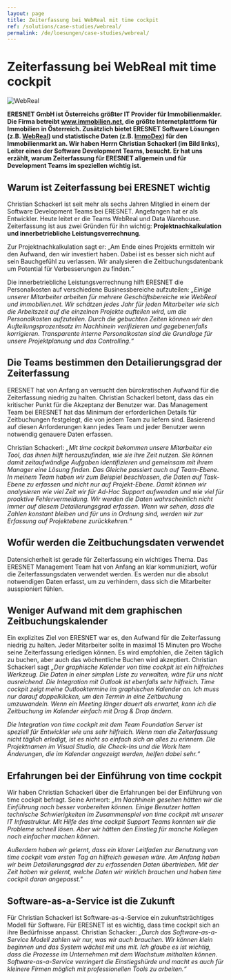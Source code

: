 ```yaml
---
layout: page
title: Zeiterfassung bei WebReal mit time cockpit
ref: /solutions/case-studies/webreal/
permalink: /de/loesungen/case-studies/webreal/
---
```


<h1>Zeiterfassung bei WebReal mit time cockpit</h1><p>
  <img src="{{site.baseurl}}/content/images/customer_logos/webreal_some_team_members.png.png" alt="WebReal" title="WebReal" />
</p><p>
  <strong>ERESNET GmbH ist Österreichs größter IT Provider für Immobilienmakler. Die Firma betreibt <a href="http://www.immobilien.net/" target="_blank">www.immobilien.net</a>, die größte Internetplattform für Immobilien in Österreich. Zusätzlich bietet ERESNET Software Lösungen (z.B. <a href="http://www.webreal.at/" target="_blank">WebReal</a>) und statistische Daten (z.B. <a href="http://www.immobilien.net/immodex" target="_blank">ImmoDex</a>) für den Immobilienmarkt an. Wir haben Herrn Christian Schackerl (im Bild links), Leiter eines der Software Development Teams, besucht. Er hat uns erzählt, warum Zeiterfassung für ERESNET allgemein und für Development Teams im speziellen wichtig ist.</strong>
</p><h2>Warum ist Zeiterfassung bei ERESNET wichtig</h2><p>Christian Schackerl ist seit mehr als sechs Jahren Mitglied in einem der Software Development Teams bei ERESNET. Angefangen hat er als Entwickler. Heute leitet er die Teams WebReal und Data Warehouse. Zeiterfassung ist aus zwei Gründen für ihn wichtig: <strong>Projektnachkalkulation und innerbetriebliche Leistungsverrechnung</strong>.</p><p>Zur Projektnachkalkulation sagt er: „Am Ende eines Projekts ermitteln wir den Aufwand, den wir investiert haben. Dabei ist es besser sich nicht auf sein Bauchgefühl zu verlassen. Wir analysieren die Zeitbuchungsdatenbank um Potential für Verbesserungen zu finden.“</p><p>Die innerbetriebliche Leistungsverrechnung hilft ERESNET die Personalkosten auf verschiedene Businessbereiche aufzuteilen: <em>„Einige unserer Mitarbeiter arbeiten für mehrere Geschäftsbereiche wie WebReal und immobilien.net. Wir schätzen jedes Jahr für jeden Mitarbeiter wie sich die Arbeitszeit auf die einzelnen Projekte aufteilen wird, um die Personalkosten aufzuteilen. Durch die gebuchten Zeiten können wir den Aufteilungsprozentsatz im Nachhinein verifizieren und gegebenenfalls korrigieren. Transparente interne Personalkosten sind die Grundlage für unsere Projektplanung und das Controlling.“</em></p><h2>Die Teams bestimmen den Detailierungsgrad der Zeiterfassung</h2><p>ERESNET hat von Anfang an versucht den bürokratischen Aufwand für die Zeiterfassung niedrig zu halten. Christian Schackerl betont, dass das ein kritischer Punkt für die Akzeptanz der Benutzer war. Das Management Team bei ERESNET hat das Minimum der erforderlichen Details für Zeitbuchungen festgelegt, die von jedem Team zu liefern sind. Basierend auf diesen Anforderungen kann jedes Team und jeder Benutzer wenn notwendig genauere Daten erfassen.</p><p>Christian Schackerl: <em>„Mit time cockpit bekommen unsere Mitarbeiter ein Tool, das ihnen hilft herauszufinden, wie sie ihre Zeit nutzen. Sie können damit zeitaufwändige Aufgaben identifizieren und gemeinsam mit ihrem Manager eine Lösung finden. Das Gleiche passiert auch auf Team-Ebene. In meinem Team haben wir zum Beispiel beschlossen, die Daten auf Task-Ebene zu erfassen und nicht nur auf Projekt-Ebene. Damit können wir analysieren wie viel Zeit wir für Ad-Hoc Support aufwenden und wie viel für proaktive Fehlervermeidung. Wir werden die Daten wahrscheinlich nicht immer auf diesem Detailierungsgrad erfassen. Wenn wir sehen, dass die Zahlen konstant bleiben und für uns in Ordnung sind, werden wir zur Erfassung auf Projektebene zurückkehren.“</em></p><h2>Wofür werden die Zeitbuchungsdaten verwendet</h2><p>Datensicherheit ist gerade für Zeiterfassung ein wichtiges Thema. Das ERESNET Management Team hat von Anfang an klar kommuniziert, wofür die Zeiterfassungsdaten verwendet werden. Es werden nur die absolut notwendigen Daten erfasst, um zu verhindern, dass sich die Mitarbeiter ausspioniert fühlen.</p><h2>Weniger Aufwand mit dem graphischen Zeitbuchungskalender</h2><p>Ein explizites Ziel von ERESNET war es, den Aufwand für die Zeiterfassung niedrig zu halten. Jeder Mitarbeiter sollte in maximal 15 Minuten pro Woche seine Zeiterfassung erledigen können. Es wird empfohlen, die Zeiten täglich zu buchen, aber auch das wöchentliche Buchen wird akzeptiert. Christian Schackerl sagt <em>„Der graphische Kalender von time cockpit ist ein hilfreiches Werkzeug. Die Daten in einer simplen Liste zu verwalten, wäre für uns nicht ausreichend. Die Integration mit Outlook ist ebenfalls sehr hilfreich. Time cockpit zeigt meine Outlooktermine im graphischen Kalender an. Ich muss nur darauf doppelklicken, um den Termin in eine Zeitbuchung umzuwandeln. Wenn ein Meeting länger dauert als erwartet, kann ich die Zeitbuchung im Kalender einfach mit Drag &amp; Drop ändern.</em></p><p>
  <em>Die Integration von time cockpit mit dem Team Foundation Server ist speziell für Entwickler wie uns sehr hilfreich. Wenn man die Zeiterfassung nicht täglich erledigt, ist es nicht so einfach sich an alles zu erinnern. Die Projektnamen im Visual Studio, die Check-Ins und die Work Item Änderungen, die im Kalender angezeigt werden, helfen dabei sehr.“</em>
</p><h2>Erfahrungen bei der Einführung von time cockpit</h2><p>Wir haben Christian Schackerl über die Erfahrungen bei der Einführung von time cockpit befragt. Seine Antwort: <em>„Im Nachhinein gesehen hätten wir die Einführung noch besser vorbereiten können. Einige Benutzer hatten technische Schwierigkeiten im Zusammenspiel von time cockpit mit unserer IT Infrastruktur. Mit Hilfe des time cockpit Support Teams konnten wir die Probleme schnell lösen. Aber wir hätten den Einstieg für manche Kollegen noch einfacher machen können.</em></p><p>
  <em>Außerdem haben wir gelernt, dass ein klarer Leitfaden zur Benutzung von time cockpit vom ersten Tag an hilfreich gewesen wäre. Am Anfang haben wir beim Detailierungsgrad der zu erfassenden Daten übertrieben. Mit der Zeit haben wir gelernt, welche Daten wir wirklich brauchen und haben time cockpit daran angepasst."</em>
</p><h2>Software-as-a-Service ist die Zukunft</h2><p>Für Christian Schackerl ist Software-as-a-Service ein zukunftsträchtiges Modell für Software. Für ERESNET ist es wichtig, dass time cockpit sich an ihre Bedürfnisse anpasst. Christian Schacker: <em>„Durch das Software-as-a-Service Modell zahlen wir nur, was wir auch brauchen. Wir können klein beginnen und das System wächst mit uns mit. Ich glaube es ist wichtig, dass die Prozesse im Unternehmen mit dem Wachstum mithalten können. Software-as-a-Service verringert die Einstiegshürde und macht es auch für kleinere Firmen möglich mit professionellen Tools zu arbeiten.“</em></p><p>
  <em>
    <br />
  </em>
</p><p>
  <em>
    <br />
  </em>
</p>
